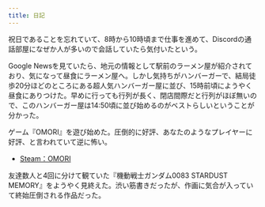```yaml
---
title: 日記
---
```


祝日であることを忘れていて、8時から10時頃まで仕事を進めて、Discordの通話部屋になぜか人が多いので会話していたら気付いたという。

Google Newsを見ていたら、地元の情報として駅前のラーメン屋が紹介されており、気になって昼食にラーメン屋へ。しかし気持ちがハンバーガーで、結局徒歩20分ほどのところにある超人気ハンバーガー屋に並び、15時前頃にようやく昼食にありつけた。早めに行っても行列が長く、閉店間際だと行列がほぼ無いので、このハンバーガー屋は14:50頃に並び始めるのがベストらしいということが分かった。

ゲーム『OMORI』を遊び始めた。圧倒的に好評、あなたのようなプレイヤーに好評、と言われていて逆に怖い。

- [Steam：OMORI](https://store.steampowered.com/app/1150690/OMORI/?l=japanese)

友達数人と4回に分けて観ていた『機動戦士ガンダム0083 STARDUST MEMORY』をようやく見終えた。渋い筋書きだったが、作画に気合が入っていて終始圧倒される作品だった。
